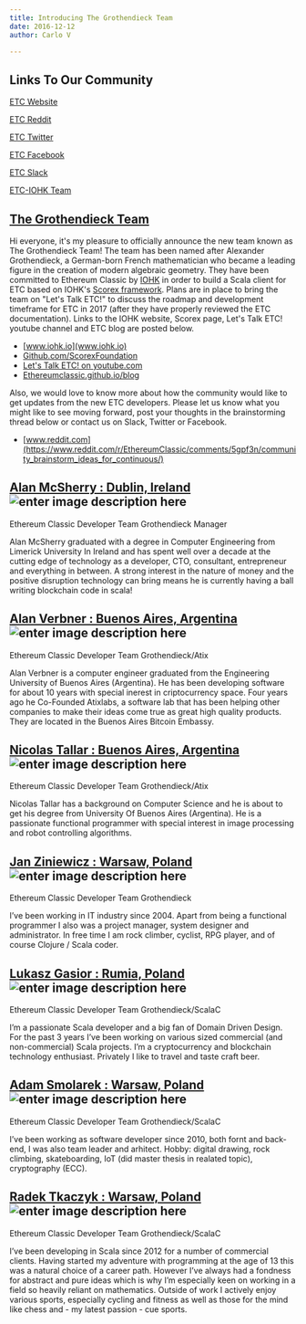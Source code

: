 ```yaml
---
title: Introducing The Grothendieck Team
date: 2016-12-12
author: Carlo V

---
```



## Links To Our Community 

[ETC Website](https://ethereumclassic.github.io/)

[ETC Reddit](https://www.reddit.com/r/EthereumClassic/)

[ETC Twitter](http://twitter.com/eth_classic)

[ETC Facebook](https://www.facebook.com/EthereumClassicETC/)

[ETC Slack](https://ethereumclassic.herokuapp.com/)

[ETC-IOHK Team](https://iohk.io/projects/ethereum-classic/)


## [The Grothendieck Team](https://iohk.io/projects/ethereum-classic/#team)
Hi everyone, it's my pleasure to officially announce the new team known as The Grothendieck Team! The team has been named after Alexander Grothendieck, a German-born French mathematician who became a leading figure in the creation of modern algebraic geometry. They have been committed to Ethereum Classic by [IOHK](https://iohk.io/) in order to build a Scala client for ETC based on IOHK's [Scorex framework](https://iohk.io/projects/scorex/).  Plans are in place to bring the team on "Let's Talk ETC!" to discuss the roadmap and development timeframe for ETC in 2017 (after they have properly reviewed the ETC documentation). Links to the IOHK website, Scorex page, Let's Talk ETC! youtube channel and ETC blog are posted below.

* [www.iohk.io](www.iohk.io) 
* [Github.com/ScorexFoundation](https://iohk.io/projects/scorex/)
* [Let's Talk ETC! on youtube.com](https://www.youtube.com/channel/UCojbn_iTgg4BxcSphz0MGMg)
* [Ethereumclassic.github.io/blog](https://ethereumclassic.github.io/blog/2016-07-27-getting-things-done/)

Also, we would love to know more about how the community would like to get updates from the new ETC developers. Please let us know what you might like to see moving forward, post your thoughts in the brainstorming thread below or contact us on Slack, Twitter or Facebook.

* [www.reddit.com](https://www.reddit.com/r/EthereumClassic/comments/5gpf3n/community_brainstorm_ideas_for_continuous/)

## [Alan McSherry : Dublin, Ireland](https://iohk.io/team/alan-mcsherry/) ![enter image description here](https://iohk.io/images/team/alan-mcsherry-b-2.png)
Ethereum Classic Developer
Team Grothendieck Manager

Alan McSherry graduated with a degree in Computer Engineering from Limerick University In Ireland and has spent well over a decade at the cutting edge of technology as a developer, CTO, consultant, entrepreneur and everything in between. A strong interest in the nature of money and the positive disruption technology can bring means he is currently having a ball writing blockchain code in scala!



## [Alan Verbner : Buenos Aires, Argentina](https://iohk.io/team/alan-verbner/) ![enter image description here](https://iohk.io/images/team/alan-verbner-b.png)
Ethereum Classic Developer
Team Grothendieck/Atix

Alan Verbner is a computer engineer graduated from the Engineering University of Buenos Aires (Argentina). He has been developing software for about 10 years with special inerest in criptocurrency space. Four years ago he Co-Founded Atixlabs, a software lab that has been helping other companies to make their ideas come true as great high quality products. They are located in the Buenos Aires Bitcoin Embassy.


## [Nicolas Tallar : Buenos Aires, Argentina](https://iohk.io/team/nicolas-tallar/) ![enter image description here](https://iohk.io/images/team/nicolas-tallar-b.png)
Ethereum Classic Developer
Team Grothendieck/Atix

Nicolas Tallar has a background on Computer Science and he is about to get his degree from University Of Buenos Aires (Argentina). He is a passionate functional programmer with special interest in image processing and robot controlling algorithms.

## [Jan Ziniewicz : Warsaw, Poland](https://iohk.io/team/jan-ziniewicz/) ![enter image description here](https://iohk.io/images/team/jan-ziniewicz-b.png)
Ethereum Classic Developer 
Team Grothendieck

I’ve been working in IT industry since 2004. Apart from being a functional programmer I also was a project manager, system designer and administrator. In free time I am rock climber, cyclist, RPG player, and of course Clojure / Scala coder.

## [Lukasz Gasior : Rumia, Poland](https://iohk.io/team/lukasz-gasior/) ![enter image description here](https://iohk.io/images/team/lukasz-gasior-b.png)
Ethereum Classic Developer
Team Grothendieck/ScalaC

I’m a passionate Scala developer and a big fan of Domain Driven Design. For the past 3 years I’ve been working on various sized commercial (and non-commercial) Scala projects. I’m a cryptocurrency and blockchain technology enthusiast. Privately I like to travel and taste craft beer.



## [Adam Smolarek : Warsaw, Poland](https://iohk.io/team/adam-smolarek/) ![enter image description here](https://iohk.io/images/team/adam-smolarek-b.png)
Ethereum Classic Developer
Team Grothendieck/ScalaC

I’ve been working as software developer since 2010, both fornt and back-end, I was also team leader and arhitect. Hobby: digital drawing, rock climbing, skateboarding, IoT (did master thesis in realated topic), cryptography (ECC).


## [Radek Tkaczyk : Warsaw, Poland](https://iohk.io/team/radek-tkaczyk/) ![enter image description here](https://iohk.io/images/team/radek-tkaczyk-b.png)
Ethereum Classic Developer
Team Grothendieck/ScalaC

I’ve been developing in Scala since 2012 for a number of commercial clients. Having started my adventure with programming at the age of 13 this was a natural choice of a career path. However I’ve always had a fondness for abstract and pure ideas which is why I’m especially keen on working in a field so heavily reliant on mathematics. Outside of work I actively enjoy various sports, especially cycling and fitness as well as those for the mind like chess and - my latest passion - cue sports.
